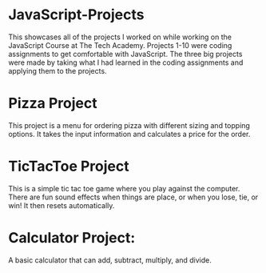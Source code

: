 # JavaScript-Projects

This showcases all of the projects I worked on while working on the JavaScript Course at The Tech Academy. Projects 1-10 were coding assignments to get comfortable with JavaScript. The three big projects were made by taking what I had learned in the coding assignments and applying them to the projects. 

# Pizza Project

This project is a menu for ordering pizza with different sizing and topping options. It takes the input information and calculates a price for the order.

# TicTacToe Project

This is a simple tic tac toe game where you play against the computer. There are fun sound effects when things are place, or when you lose, tie, or win! It then resets automatically.

# Calculator Project:

A basic calculator that can add, subtract, multiply, and divide.

